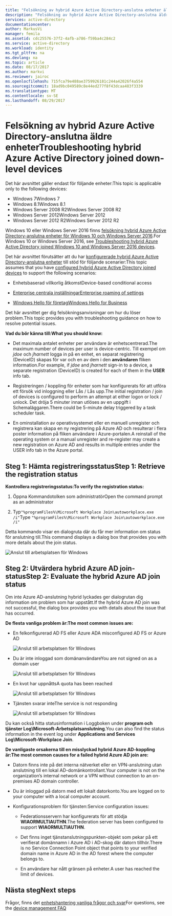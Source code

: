 ```yaml
---
title: "Felsökning av hybrid Azure Active Directory-anslutna enheter äldre | Microsoft Docs"
description: "Felsökning av hybrid Azure Active Directory-anslutna äldre enheter."
services: active-directory
documentationcenter: 
author: MarkusVi
manager: femila
ms.assetid: cdc25576-37f2-4afb-a786-f59ba4c284c2
ms.service: active-directory
ms.workload: identity
ms.tgt_pltfrm: na
ms.devlang: na
ms.topic: article
ms.date: 08/17/2017
ms.author: markvi
ms.reviewer: jairoc
ms.openlocfilehash: 715fca79e488ae3759926181c244a42026f4a554
ms.sourcegitcommit: 18ad9bc049589c8e44ed277f8f43dcaa483f3339
ms.translationtype: MT
ms.contentlocale: sv-SE
ms.lasthandoff: 08/29/2017
---
```

# <a name="troubleshooting-hybrid-azure-active-directory-joined-down-level-devices"></a><span data-ttu-id="2ed29-103">Felsökning av hybrid Azure Active Directory-anslutna äldre enheter</span><span class="sxs-lookup"><span data-stu-id="2ed29-103">Troubleshooting hybrid Azure Active Directory joined down-level devices</span></span> 

<span data-ttu-id="2ed29-104">Det här avsnittet gäller endast för följande enheter:</span><span class="sxs-lookup"><span data-stu-id="2ed29-104">This topic is applicable only to the following devices:</span></span> 

- <span data-ttu-id="2ed29-105">Windows 7</span><span class="sxs-lookup"><span data-stu-id="2ed29-105">Windows 7</span></span> 
- <span data-ttu-id="2ed29-106">Windows 8.1</span><span class="sxs-lookup"><span data-stu-id="2ed29-106">Windows 8.1</span></span> 
- <span data-ttu-id="2ed29-107">Windows Server 2008 R2</span><span class="sxs-lookup"><span data-stu-id="2ed29-107">Windows Server 2008 R2</span></span> 
- <span data-ttu-id="2ed29-108">Windows Server 2012</span><span class="sxs-lookup"><span data-stu-id="2ed29-108">Windows Server 2012</span></span> 
- <span data-ttu-id="2ed29-109">Windows Server 2012 R2</span><span class="sxs-lookup"><span data-stu-id="2ed29-109">Windows Server 2012 R2</span></span> 
 

<span data-ttu-id="2ed29-110">Windows 10 eller Windows Server 2016 finns [felsökning hybrid Azure Active Directory-anslutna enheter för Windows 10 och Windows Server 2016](device-management-troubleshoot-hybrid-join-windows-current.md).</span><span class="sxs-lookup"><span data-stu-id="2ed29-110">For Windows 10 or Windows Server 2016, see [Troubleshooting hybrid Azure Active Directory joined Windows 10 and Windows Server 2016 devices](device-management-troubleshoot-hybrid-join-windows-current.md).</span></span>

<span data-ttu-id="2ed29-111">Det här avsnittet förutsätter att du har [konfigurerade hybrid Azure Active Directory-anslutna enheter](device-management-hybrid-azuread-joined-devices-setup.md) till stöd för följande scenarier:</span><span class="sxs-lookup"><span data-stu-id="2ed29-111">This topic assumes that you have [configured hybrid Azure Active Directory joined devices](device-management-hybrid-azuread-joined-devices-setup.md) to support the following scenarios:</span></span>

- <span data-ttu-id="2ed29-112">Enhetsbaserad villkorlig åtkomst</span><span class="sxs-lookup"><span data-stu-id="2ed29-112">Device-based conditional access</span></span>

- [<span data-ttu-id="2ed29-113">Enterprise centrala inställningar</span><span class="sxs-lookup"><span data-stu-id="2ed29-113">Enterprise roaming of settings</span></span>](active-directory-windows-enterprise-state-roaming-overview.md)

- [<span data-ttu-id="2ed29-114">Windows Hello för företag</span><span class="sxs-lookup"><span data-stu-id="2ed29-114">Windows Hello for Business</span></span>](active-directory-azureadjoin-passport-deployment.md) 





<span data-ttu-id="2ed29-115">Det här avsnittet ger dig felsökningsanvisningar om hur du löser problem.</span><span class="sxs-lookup"><span data-stu-id="2ed29-115">This topic provides you with troubleshooting guidance on how to resolve potential issues.</span></span>  

<span data-ttu-id="2ed29-116">**Vad du bör känna till:**</span><span class="sxs-lookup"><span data-stu-id="2ed29-116">**What you should know:**</span></span> 

- <span data-ttu-id="2ed29-117">Det maximala antalet enheter per användare är enhetscentrerad.</span><span class="sxs-lookup"><span data-stu-id="2ed29-117">The maximum number of devices per user is device-centric.</span></span> <span data-ttu-id="2ed29-118">Till exempel om *jdoe* och *jharnett* logga in på en enhet, en separat registrering (DeviceID) skapas för var och en av dem i den **användaren** fliken information.</span><span class="sxs-lookup"><span data-stu-id="2ed29-118">For example, if *jdoe* and *jharnett* sign-in to a device, a separate registration (DeviceID) is created for each of them in the **USER** info tab.</span></span>  

- <span data-ttu-id="2ed29-119">Registreringen / koppling för enheter som har konfigurerats för att utföra ett försök vid inloggning eller Lås / Lås upp.</span><span class="sxs-lookup"><span data-stu-id="2ed29-119">The initial registration / join of devices is configured to perform an attempt at either logon or lock / unlock.</span></span> <span data-ttu-id="2ed29-120">Det dröja 5 minuter innan utlöses av en uppgift i Schemaläggaren.</span><span class="sxs-lookup"><span data-stu-id="2ed29-120">There could be 5-minute delay triggered by a task scheduler task.</span></span> 

- <span data-ttu-id="2ed29-121">En ominstallation av operativsystemet eller en manuell unregister och registrera kan skapa en ny registrering på Azure AD och resulterar i flera poster information på fliken användare i Azure-portalen.</span><span class="sxs-lookup"><span data-stu-id="2ed29-121">A reinstall of the operating system or a manual unregister and re-register may create a new registration on Azure AD and results in multiple entries under the USER info tab in the Azure portal.</span></span> 


## <a name="step-1-retrieve-the-registration-status"></a><span data-ttu-id="2ed29-122">Steg 1: Hämta registreringsstatus</span><span class="sxs-lookup"><span data-stu-id="2ed29-122">Step 1: Retrieve the registration status</span></span> 

<span data-ttu-id="2ed29-123">**Kontrollera registreringsstatus:**</span><span class="sxs-lookup"><span data-stu-id="2ed29-123">**To verify the registration status:**</span></span>  

1. <span data-ttu-id="2ed29-124">Öppna Kommandotolken som administratör</span><span class="sxs-lookup"><span data-stu-id="2ed29-124">Open the command prompt as an administrator</span></span> 

2. <span data-ttu-id="2ed29-125">Typ`"%programFiles%\Microsoft Workplace Join\autoworkplace.exe /i"`</span><span class="sxs-lookup"><span data-stu-id="2ed29-125">Type `"%programFiles%\Microsoft Workplace Join\autoworkplace.exe /i"`</span></span>

<span data-ttu-id="2ed29-126">Detta kommando visar en dialogruta där du får mer information om status för anslutning till.</span><span class="sxs-lookup"><span data-stu-id="2ed29-126">This command displays a dialog box that provides you with more details about the join status.</span></span>

![Anslut till arbetsplatsen för Windows](./media/active-directory-device-registration-troubleshoot-windows-legacy/01.png)


## <a name="step-2-evaluate-the-hybrid-azure-ad-join-status"></a><span data-ttu-id="2ed29-128">Steg 2: Utvärdera hybrid Azure AD join-status</span><span class="sxs-lookup"><span data-stu-id="2ed29-128">Step 2: Evaluate the hybrid Azure AD join status</span></span> 

<span data-ttu-id="2ed29-129">Om inte Azure AD-anslutning hybrid lyckades ger dialogrutan dig information om problem som har uppstått.</span><span class="sxs-lookup"><span data-stu-id="2ed29-129">If the hybrid Azure AD join was not successful, the dialog box provides you with details about the issue that has occurred.</span></span>

<span data-ttu-id="2ed29-130">**De flesta vanliga problem är:**</span><span class="sxs-lookup"><span data-stu-id="2ed29-130">**The most common issues are:**</span></span>

- <span data-ttu-id="2ed29-131">En felkonfigurerad AD FS eller Azure AD</span><span class="sxs-lookup"><span data-stu-id="2ed29-131">A misconfigured AD FS or Azure AD</span></span>

    ![Anslut till arbetsplatsen för Windows](./media/active-directory-device-registration-troubleshoot-windows-legacy/02.png)

- <span data-ttu-id="2ed29-133">Du är inte inloggad som domänanvändare</span><span class="sxs-lookup"><span data-stu-id="2ed29-133">You are not signed on as a domain user</span></span>

    ![Anslut till arbetsplatsen för Windows](./media/active-directory-device-registration-troubleshoot-windows-legacy/03.png)

- <span data-ttu-id="2ed29-135">En kvot har uppnåtts</span><span class="sxs-lookup"><span data-stu-id="2ed29-135">A quota has been reached</span></span>

    ![Anslut till arbetsplatsen för Windows](./media/active-directory-device-registration-troubleshoot-windows-legacy/04.png)

- <span data-ttu-id="2ed29-137">Tjänsten svarar inte</span><span class="sxs-lookup"><span data-stu-id="2ed29-137">The service is not responding</span></span> 

    ![Anslut till arbetsplatsen för Windows](./media/active-directory-device-registration-troubleshoot-windows-legacy/05.png)

<span data-ttu-id="2ed29-139">Du kan också hitta statusinformation i Loggboken under **program och tjänster Log\Microsoft-Arbetsplatsanslutning**.</span><span class="sxs-lookup"><span data-stu-id="2ed29-139">You can also find the status information in the event log under **Applications and Services Log\Microsoft-Workplace Join**.</span></span>
  
<span data-ttu-id="2ed29-140">**De vanligaste orsakerna till en misslyckad hybrid Azure AD-koppling är:**</span><span class="sxs-lookup"><span data-stu-id="2ed29-140">**The most common causes for a failed hybrid Azure AD join are:**</span></span> 

- <span data-ttu-id="2ed29-141">Datorn finns inte på det interna nätverket eller en VPN-anslutning utan anslutning till en lokal AD-domänkontrollant.</span><span class="sxs-lookup"><span data-stu-id="2ed29-141">Your computer is not on the organization’s internal network or a VPN without connection to an on-premises AD domain controller.</span></span>

- <span data-ttu-id="2ed29-142">Du är inloggad på datorn med ett lokalt datorkonto.</span><span class="sxs-lookup"><span data-stu-id="2ed29-142">You are logged on to your computer with a local computer account.</span></span> 

- <span data-ttu-id="2ed29-143">Konfigurationsproblem för tjänsten:</span><span class="sxs-lookup"><span data-stu-id="2ed29-143">Service configuration issues:</span></span> 

  - <span data-ttu-id="2ed29-144">Federationsservern har konfigurerats för att stödja **WIAORMULTIAUTHN**.</span><span class="sxs-lookup"><span data-stu-id="2ed29-144">The federation server has been configured to support **WIAORMULTIAUTHN**.</span></span> 

  - <span data-ttu-id="2ed29-145">Det finns inget tjänstanslutningspunkten-objekt som pekar på ett verifierat domännamn i Azure AD i AD-skog där datorn tillhör.</span><span class="sxs-lookup"><span data-stu-id="2ed29-145">There is no Service Connection Point object that points to your verified domain name in Azure AD in the AD forest where the computer belongs to.</span></span>

  - <span data-ttu-id="2ed29-146">En användare har nått gränsen på enheter.</span><span class="sxs-lookup"><span data-stu-id="2ed29-146">A user has reached the limit of devices.</span></span> 

## <a name="next-steps"></a><span data-ttu-id="2ed29-147">Nästa steg</span><span class="sxs-lookup"><span data-stu-id="2ed29-147">Next steps</span></span>

<span data-ttu-id="2ed29-148">Frågor, finns det [enhetshantering vanliga frågor och svar](device-management-faq.md)</span><span class="sxs-lookup"><span data-stu-id="2ed29-148">For questions, see the [device management FAQ](device-management-faq.md)</span></span>  
